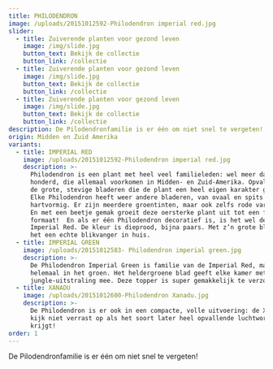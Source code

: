 ```yaml
---
title: PHILODENDRON
image: /uploads/20151012592-Philodendron imperial red.jpg
slider:
  - title: Zuiverende planten voor gezond leven
    image: /img/slide.jpg
    button_text: Bekijk de collectie
    button_link: /collectie
  - title: Zuiverende planten voor gezond leven
    image: /img/slide.jpg
    button_text: Bekijk de collectie
    button_link: /collectie
  - title: Zuiverende planten voor gezond leven
    image: /img/slide.jpg
    button_text: Bekijk de collectie
    button_link: /collectie
description: De Pilodendronfamilie is er één om niet snel te vergeten!
origin: Midden en Zuid Amerika
variants:
  - title: IMPERIAL RED
    image: /uploads/20151012592-Philodendron imperial red.jpg
    description: >-
      Philodendron is een plant met heel veel familieleden: wel meer dan
      honderd, die allemaal voorkomen in Midden- en Zuid-Amerika. Opvallend zijn
      de grote, stevige bladeren die de plant een heel eigen karakter geven.
      Elke Philodendron heeft weer andere bladeren, van ovaal en spits tot
      hartvormig. Er zijn meerdere groentinten, maar ook zelfs rode varianten.
      En met een beetje gemak groeit deze oersterke plant uit tot een flink
      formaat!  En als er één Philodendron decoratief is, is het wel deze: de
      Imperial Red. De kleur is dieprood, bijna paars. Met z’n grote bladeren is
      het een echte blikvanger in huis.
  - title: IMPERIAL GREEN
    image: /uploads/20151012583- Philodendron imperial green.jpg
    description: >-
      De Philodendron Imperial Green is familie van de Imperial Red, maar dan
      helemaal in het groen. Het heldergroene blad geeft elke kamer meteen een
      jungle-uitstraling mee. Deze topper is super gemakkelijk te verzorgen.
  - title: XANADU
    image: /uploads/20151012600-Philodendron Xanadu.jpg
    description: >-
      De Philodendron is er ook in een compacte, volle uitvoering: de Xanadu. En
      kijk niet verrast op als het soort later heel opvallende luchtwortels
      krijgt!
order: 1
---
```



De Pilodendronfamilie is er één om niet snel te vergeten!